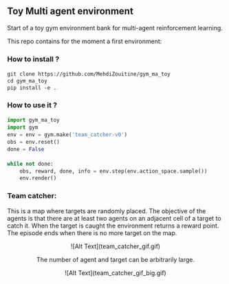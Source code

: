 ## Toy Multi agent environment

Start of a toy gym environment bank for multi-agent reinforcement learning.

This repo contains for the moment a first environment:

### How to install ?
```
git clone https://github.com/MehdiZouitine/gym_ma_toy
cd gym_ma_toy
pip install -e .
```


### How to use it ?

```python
import gym_ma_toy
import gym
env = env = gym.make('team_catcher-v0')
obs = env.reset()
done = False

while not done:
    obs, reward, done, info = env.step(env.action_space.sample())
    env.render()
```

### Team catcher:

This is a map where targets are randomly placed.
    The objective of the agents is that there are at least two agents on an adjacent cell of a target to catch it.
    When the target is caught the environment returns a reward point.
    The episode ends when there is no more target on the map.


<center>
![Alt Text](team_catcher_gif.gif)
<center>

The number of agent and target can be arbitrarily large.

<center>
![Alt Text](team_catcher_gif_big.gif)
<center>
